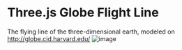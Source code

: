 # Three.js Globe Flight Line
The flying line of the three-dimensional earth, modeled on http://globe.cid.harvard.edu/
![image](./image.png)
